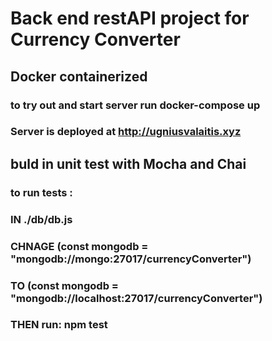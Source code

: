 # Back end restAPI project for Currency Converter 

## Docker containerized

### to try out and start server run docker-compose up

### Server is deployed at http://ugniusvalaitis.xyz

## buld in unit test with Mocha and Chai
### to run tests :

### IN ./db/db.js 

### CHNAGE (const mongodb = "mongodb://mongo:27017/currencyConverter")


### TO (const mongodb = "mongodb://localhost:27017/currencyConverter")


### THEN run: npm test
